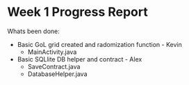 # Week 1 Progress Report

Whats been done:
* Basic GoL grid created and radomization function - Kevin
  * MainActivity.java
* Basic SQLlite DB helper and contract - Alex
  * SaveContract.java
  * DatabaseHelper.java